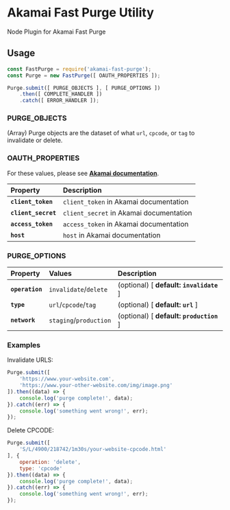 # Akamai Fast Purge Utility

Node Plugin for Akamai Fast Purge

## Usage

```js
const FastPurge = require('akamai-fast-purge');
const Purge = new FastPurge([ OAUTH_PROPERTIES ]);

Purge.submit([ PURGE_OBJECTS ], [ PURGE_OPTIONS ])
    .then([ COMPLETE_HANDLER ])
    .catch([ ERROR_HANDLER ]);
```

### PURGE_OBJECTS

(Array) Purge objects are the dataset of what `url`, `cpcode`, or `tag` to invalidate or delete.

### OAUTH_PROPERTIES

For these values, please see **[Akamai documentation](https://developer.akamai.com/api/getting-started#addcredentialtoedgercfile)**.

| Property | Description |
|:---------|:------------|
| **`client_token`** | `client_token` in Akamai documentation |
| **`client_secret`** | `client_secret` in Akamai documentation |
| **`access_token`** | `access_token` in Akamai documentation |
| **`host`** | `host` in Akamai documentation |


### PURGE_OPTIONS

| Property | Values | Description |
|:---------|:-------|:------------|
| **`operation`** | `invalidate`/`delete` | (optional) [ **default: `invalidate`** ]  |
| **`type`** | `url`/`cpcode`/`tag` | (optional) [ **default: `url`** ] |
| **`network`** | `staging`/`production` | (optional) [ **default: `production`** ] |

### Examples

Invalidate URLS:

```js
Purge.submit([
    'https://www.your-website.com',
    'https://www.your-other-website.com/img/image.png'
]).then((data) => {
    console.log('purge complete!', data);
}).catch((err) => {
    console.log('something went wrong!', err);
});
```

Delete CPCODE:

```js
Purge.submit([
    'S/L/4900/218742/1m30s/your-website-cpcode.html'
], {
    operation: 'delete',
    type: 'cpcode'
}).then((data) => {
    console.log('purge complete!', data);
}).catch((err) => {
    console.log('something went wrong!', err);
});
```
